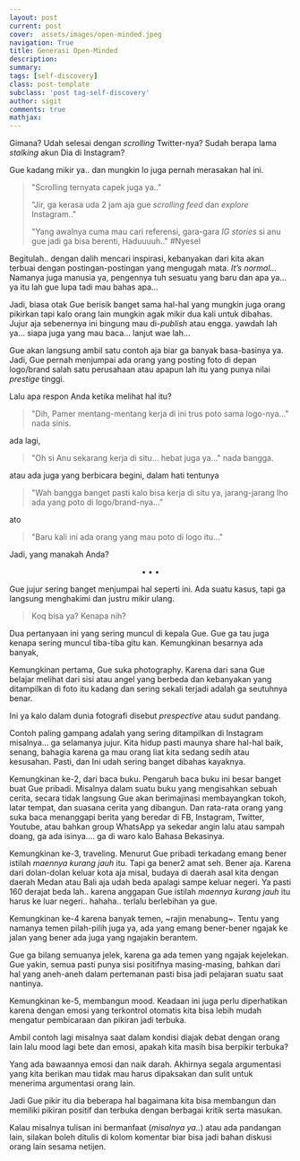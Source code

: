 ```yaml
---
layout: post
current: post
cover:  assets/images/open-minded.jpeg
navigation: True
title: Generasi Open-Minded
description: 
summary: 
tags: [self-discovery]
class: post-template
subclass: 'post tag-self-discovery'
author: sigit
comments: true
mathjax:
---
```


Gimana? Udah selesai dengan *scrolling* Twitter-nya? Sudah berapa lama *stalking* akun Dia di Instagram?

Gue kadang mikir ya.. dan mungkin lo juga pernah merasakan hal ini.

> "Scrolling ternyata capek juga ya.."
>
> "Jir, ga kerasa uda 2 jam aja gue *scrolling feed* dan *explore* Instagram.."
>
> "Yang awalnya cuma mau cari referensi, gara-gara *IG stories* si anu gue jadi ga bisa berenti, Haduuuuh.." #Nyesel

Begitulah.. dengan dalih mencari inspirasi, kebanyakan dari kita akan terbuai dengan postingan-postingan yang mengugah mata. *It’s normal…* Namanya juga manusia ya, pengennya tuh sesuatu yang baru dan apa ya… ya itu lah gue lupa tadi mau bahas apa…

Jadi, biasa otak Gue berisik banget sama hal-hal yang mungkin juga orang pikirkan tapi kalo orang lain mungkin agak mikir dua kali untuk dibahas. Jujur aja sebenernya ini bingung mau di-*publish* atau engga. yawdah lah ya…  siapa juga yang mau baca… lanjut wae lah…

Gue akan langsung ambil satu contoh aja biar ga banyak basa-basinya ya. Jadi, Gue pernah menjumpai ada orang yang posting foto di depan logo/brand salah satu perusahaan atau apapun lah itu yang punya nilai *prestige* tinggi.

Lalu apa respon Anda ketika melihat hal itu?

> "Dih, Pamer mentang-mentang kerja di ini trus poto sama logo-nya…" nada sinis.

ada lagi,

> "Oh si Anu sekarang kerja di situ… hebat juga ya…" nada bangga.

atau ada juga yang berbicara begini, dalam hati tentunya

> "Wah bangga banget pasti kalo bisa kerja di situ ya, jarang-jarang lho ada yang poto di logo/brand-nya…”

ato

> "Baru kali ini ada orang yang mau poto di logo itu…"

Jadi, yang manakah Anda?

<center>•   •   •</center>

Gue jujur sering banget menjumpai hal seperti ini. Ada suatu kasus, tapi ga langsung menghakimi dan justru mikir ulang.

> Koq bisa ya? Kenapa nih?

Dua pertanyaan ini yang sering muncul di kepala Gue. Gue ga tau juga kenapa sering muncul tiba-tiba gitu kan. Kemungkinan besarnya ada banyak,

Kemungkinan pertama, Gue suka photography. Karena dari sana Gue belajar melihat dari sisi atau angel yang berbeda dan kebanyakan yang ditampilkan di foto itu kadang dan sering sekali terjadi adalah ga seutuhnya benar.

Ini ya kalo dalam dunia fotografi disebut *prespective* atau sudut pandang.

Contoh paling gampang adalah yang sering ditampilkan di Instagram misalnya… ga selamanya jujur. Kita hidup pasti maunya share hal-hal baik, senang, bahagia karena ga mau orang liat kita sedang sedih atau kesusahan. Pasti, dan Ini udah sering banget dibahas kayaknya.

Kemungkinan ke-2, dari baca buku. Pengaruh baca buku ini besar banget buat Gue pribadi. Misalnya dalam suatu buku yang mengisahkan sebuah cerita, secara tidak langsung Gue akan berimajinasi membayangkan tokoh, latar tempat, dan suasana cerita yang dibangun. Dan rata-rata orang yang suka baca menanggapi berita yang beredar di FB, Instagram, Twitter, Youtube, atau bahkan group WhatsApp ya sekedar angin lalu atau sampah doang, ga ada isinya…. ga di waro kalo Bahasa Bekasinya.

Kemungkinan ke-3, traveling. Menurut Gue pribadi terkadang emang bener istilah *maennya kurang jauh* itu. Tapi ga bener2 amat seh. Bener aja. Karena dari dolan-dolan keluar kota aja misal, budaya di daerah asal kita dengan daerah Medan atau Bali aja udah beda apalagi sampe keluar negeri. Ya pasti 160 derajat beda lah.. karena anggapan Gue istilah *maennya kurang jauh* itu harus ke luar negeri.. hahaha.. terlalu berlebihan ya gue.

Kemungkinan ke-4 karena banyak temen, ~rajin menabung~. Tentu yang namanya temen pilah-pilih juga ya, ada yang emang bener-bener ngajak ke jalan yang bener ada juga yang ngajakin berantem.

Gue ga bilang semuanya jelek, karena ga ada temen yang ngajak kejelekan. Gue yakin, semua pasti punya sisi positifnya masing-masing, bahkan dari hal yang aneh-aneh dalam pertemanan pasti bisa jadi pelajaran suatu saat nantinya.

Kemungkinan ke-5, membangun mood. Keadaan ini juga perlu diperhatikan karena dengan emosi yang terkontrol otomatis kita bisa lebih mudah mengatur pembicaraan dan pikiran jadi terbuka.

Ambil contoh lagi misalnya saat dalam kondisi diajak debat dengan orang lain lalu mood lagi bete dan emosi, apakah kita masih bisa berpikir terbuka?

Yang ada bawaannya emosi dan naik darah. Akhirnya segala argumentasi yang kita berikan mau tidak mau harus dipaksakan dan sulit untuk menerima argumentasi orang lain.

Jadi Gue pikir itu dia beberapa hal bagaimana kita bisa membangun dan memiliki pikiran positif dan terbuka dengan berbagai kritik serta masukan.

Kalau misalnya tulisan ini bermanfaat (*misalnya ya..*) atau ada pandangan lain, silakan boleh ditulis di kolom komentar biar bisa jadi bahan diskusi orang lain sesama netijen.
